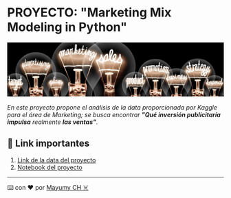 # PROYECTO: "Marketing Mix Modeling in Python"

![banner](https://raw.githubusercontent.com/MayumyCH/marketing_mix_modeling_project_python/main/resources/banner.jpeg)

_En este proyecto propone el análisis de la data proporcionada por Kaggle para el área de Marketing; se busca encontrar **"Qué inversión publicitaria impulsa** realmente **las ventas"**._

## 🔗 Link importantes 
1. [Link de la data del proyecto](https://www.kaggle.com/harrimansaragih/dummy-advertising-and-sales-data)
2. [Notebook del proyecto](https://github.com/MayumyCH/marketing_mix_modeling_project_python/blob/main/notebook_marketing.ipynb)

---
⌨️ con ❤️ por  [Mayumy CH ☠️](https://github.com/MayumyCH)
